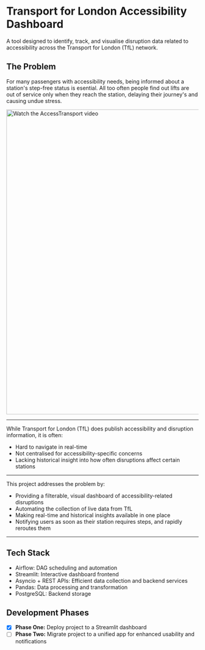 # Transport for London Accessibility Dashboard

A tool designed to identify, track, and visualise disruption data related to accessibility across the Transport for London (TfL) network.

## The Problem

For many passengers with accessibility needs, being informed about a station's step-free status is esential. All too often people find out lifts are out of service only when they reach the station, delaying their journey's and causing undue stress.

<a href="https://www.youtube.com/watch?v=EZS0XN-p6jE" target="_blank">
  <img src="https://github.com/user-attachments/assets/c5f18e45-37d0-4362-a542-63ac3a5afd8a" alt="Watch the AccessTransport video" width="800">
</a>

---

While Transport for London (TfL) does publish accessibility and disruption information, it is often:
- Hard to navigate in real-time
- Not centralised for accessibility-specific concerns
- Lacking historical insight into how often disruptions affect certain stations

---

This project addresses the problem by:
- Providing a filterable, visual dashboard of accessibility-related disruptions
- Automating the collection of live data from TfL
- Making real-time and historical insights available in one place
- Notifying users as soon as their station requires steps, and rapidly reroutes them

---

## Tech Stack
- Airflow: DAG scheduling and automation
- Streamlit: Interactive dashboard frontend
- Asyncio + REST APIs: Efficient data collection and backend services
- Pandas: Data processing and transformation
- PostgreSQL: Backend storage

## Development Phases
- [x] **Phase One:** Deploy project to a Streamlit dashboard
- [ ] **Phase Two:** Migrate project to a unified app for enhanced usability and notifications
